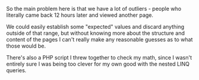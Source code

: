 So the main problem here is that we have a lot of outliers - people who literally came back 12 hours later and viewed another page.

We could easily establish some "expected" values and discard anything outside of that range, but without knowing more about the structure and content of the pages I can't really make any reasonable guesses as to what those would be.

There's also a PHP script I threw together to check my math, since I wasn't entirely sure I was being too clever for my own good with the nested LINQ queries.
